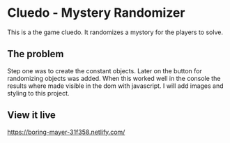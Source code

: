 # Cluedo - Mystery Randomizer

This is a the game cluedo. It randomizes a mystory for the players to solve.

## The problem

Step one was to create the constant objects. Later on the button for randomizing objects was added. When this worked well in the console the results where made visible in the dom with javascript. I will add images and styling to this project.

## View it live

https://boring-mayer-31f358.netlify.com/
